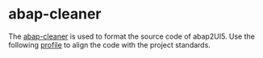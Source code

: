 # abap-cleaner

The [abap-cleaner](https://github.com/SAP/abap-cleaner) is used to format the source code of abap2UI5. Use the following [profile](https://github.com/abap2UI5/abap2UI5/blob/main/.github/cleaner-profile.cfj) to align the code with the project standards.
